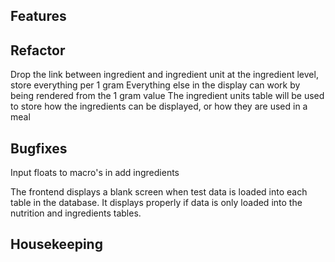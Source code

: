## Features

## Refactor
Drop the link between ingredient and ingredient unit at the ingredient level, store everything per 1 gram
    Everything else in the display can work by being rendered from the 1 gram value
    The ingredient units table will be used to store how the ingredients can be displayed, or how they are used in a meal

## Bugfixes
Input floats to macro's in add ingredients

The frontend displays a blank screen when test data is loaded into each table in the database. It displays properly if data is only loaded into the nutrition and ingredients tables. 

## Housekeeping